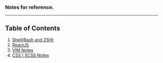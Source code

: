 ### Notes for reference.
---
## Table of Contents
1. [Shell(Bash and ZSH)](https://github.com/yankeexe/Notes/tree/master/Shell)
2. [ReactJS](https://github.com/yankeexe/Notes/tree/master/react-notes)
3. [VIM Notes](https://github.com/yankeexe/Notes/tree/master/vim-notes)
4. [CSS | SCSS Notes](https://github.com/yankeexe/Notes/tree/master/css)
